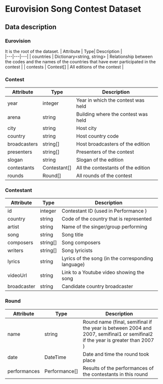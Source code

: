 # Eurovision Song Contest Dataset

## Data description

### Eurovision
It is the root of the dataset.
| Attribute | Type|  Description |  
|---|---|---|
| countries | Dictionary<string, string> | Relationship between the codes and the names of the countries that have ever participated in the contest |
| contests | Contest[] | All editions of the contest | 

### Contest
| Attribute | Type|  Description |  
|---|---|---|
| year | integer | Year in which the contest was held |
| arena | string | Building where the contest was held |
| city | string | Host city |
| country | string | Host country code |
| broadcasters | string[] | Host broadcasters of the edition |
| presenters | string[] | Presenters of the contest |
| slogan | string | Slogan of the edition |
| contestants | Contestant[] | All the contestants of the edition |
| rounds | Round[] | All rounds of the contest |

### Contestant
| Attribute | Type|  Description |  
|---|---|---|
| id | integer | Contestant ID (used in Performance ) |
| country | string | Code of the country that is represented |
| artist | string | Name of the singer/group performing |
| song | string | Song title |
| composers | string[] | Song composers |
| writers | string[] | Song lyricists |
| lyrics | string | Lyrics of the song (in the corresponding language) |
| videoUrl | string | Link to a Youtube video showing the song |
| broadcaster | string | Candidate country broadcaster|

### Round
| Attribute | Type|  Description |  
|---|---|---|
| name | string | Round name (final, semifinal if the year is between 2004 and 2007, semifinal1 or semifinal2 if the year is greater than 2007  ) |
| date | DateTime | Date and time the round took place |
| performances | Performance[] | Results of the performances of the contestants in this round |
